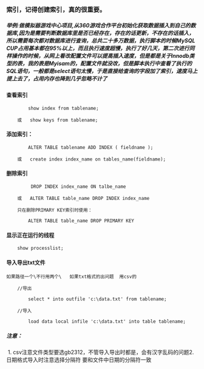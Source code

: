 ### 索引，记得创建索引，真的很重要。

##### 举例:做模拟器游戏中心项目,从360游戏合作平台初始化获取数据插入到自己的数据库,因为是需要判断数据库里是否已经存在，存在的话更新，不存在的话插入，所以需要每次都对数据库进行查询，总共二十多万数据，执行脚本的时候MySQL    CUP占用基本都在95%以上，而且执行速度超慢，执行了好几天，第二次进行同样操作的时候，从网上看改配置文件可以提高插入速度，但是都是关于Innodb类型的表，我的表是Myisam的，配置文件就没改，但是脚本执行中查看了执行的SQL语句，一般都是select语句太慢，于是直接给查询的字段加了索引，速度马上提上去了，占用内存也降到几乎忽略不计了

#### 查看索引

```MySQL
		show index from tablename;

 	或	show keys from tablename;
```

#### 添加索引：

```MySQL
		ALTER TABLE tablename ADD INDEX ( fieldname );

	或	create index index_name on tables_name(fieldname);
```

#### 删除索引

```MySQL
		 DROP INDEX index_name ON talbe_name

	或	ALTER TABLE table_name DROP INDEX index_name

	只在删除PRIMARY KEY索引时使用：

		ALTER TABLE table_name DROP PRIMARY KEY
```

#### 显示正在运行的线程		

```MySQL
	show processlist; 
```

#### 导入导出txt文件

```MySQL
如果路径一个\不行用两个\   如果txt格式的出问题  用csv的

	//导出

		select * into outfile 'c:\data.txt' from tablename; 

	//导入

		load data local infile 'c:\data.txt' into table tablename;
```

##### 注意：

​	1. csv注意文件类型要选gb2312，不管导入导出时都是，会有汉字乱码的问题
​	2. 日期格式导入时注意选择分隔符   要和文件中日期的分隔符一致